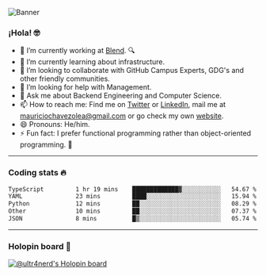 ![Banner](banner.gif)
### ¡Hola! 🤓

- 🔭 I’m currently working at [Blend](https://blend.com/). 🔍
- 🌱 I’m currently learning about infrastructure.
- 👯 I’m looking to collaborate with GitHub Campus Experts, GDG's and other friendly communities.
- 🤔 I’m looking for help with Management.
- 💬 Ask me about Backend Engineering and Computer Science.
- 📫 How to reach me: Find me on [Twitter](https://twitter.com/ultr4nerd) or [LinkedIn](https://www.linkedin.com/in/ultr4nerd), mail me at [mauriciochavezolea@gmail.com](mailto:mauriciochavezolea@gmail.com) or go check my own [website](https://mauriciochavez.dev).
- 😄 Pronouns: He/him. 
- ⚡ Fun fact: I prefer functional programming rather than object-oriented programming. 🤭
---

### Coding stats 🔥

<!--START_SECTION:waka-->

```txt
TypeScript         1 hr 19 mins    █████████████▓░░░░░░░░░░░   54.67 %
YAML               23 mins         ████░░░░░░░░░░░░░░░░░░░░░   15.94 %
Python             12 mins         ██░░░░░░░░░░░░░░░░░░░░░░░   08.29 %
Other              10 mins         ██░░░░░░░░░░░░░░░░░░░░░░░   07.37 %
JSON               8 mins          █▒░░░░░░░░░░░░░░░░░░░░░░░   05.74 %
```

<!--END_SECTION:waka-->

---

### Holopin board 🦖

[![@ultr4nerd's Holopin board](https://holopin.me/ultr4nerd)](https://holopin.io/@ultr4nerd)
